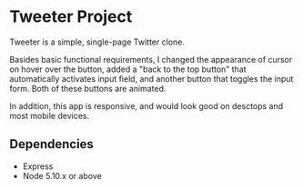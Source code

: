 # Tweeter Project

Tweeter is a simple, single-page Twitter clone.

Basides basic functional requirements, I changed the appearance of cursor on hover over the button, added a "back to the top button" that automatically activates input field, and another button that toggles the input form. Both of these buttons are animated.

In addition, this app is responsive, and would look good on desctops and most mobile devices.

## Dependencies

- Express
- Node 5.10.x or above

